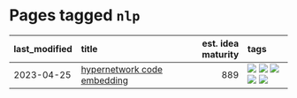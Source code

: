 # Pages tagged `nlp`

|last_modified|title|est. idea maturity|tags
|:---|:---|---:|:---|
|2023-04-25|[hypernetwork code embedding](../hypernetwork_embedding_for_code.md)|889|[![](https://img.shields.io/badge/tag-embeddings-3a9a4f)](../tags/embeddings.md) [![](https://img.shields.io/badge/tag-llm-d9f12f)](../tags/llm.md) [![](https://img.shields.io/badge/tag-machinelearning-fe76cf)](../tags/machinelearning.md) [![](https://img.shields.io/badge/tag-models-8fb3d)](../tags/models.md) [![](https://img.shields.io/badge/tag-nlp-8a140)](../tags/nlp.md)|